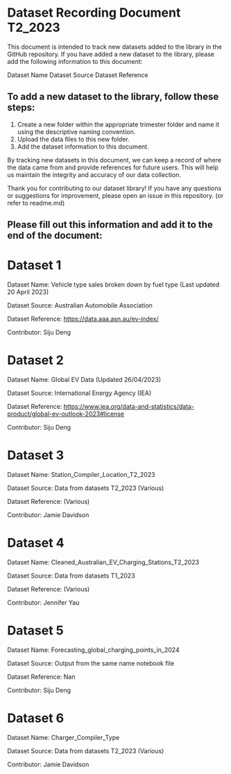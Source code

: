 # Dataset Recording Document T2_2023

This document is intended to track new datasets added to the library in the GitHub repository. If you have added a new dataset to the library, please add the following information to this document:

Dataset Name
Dataset Source
Dataset Reference

## To add a new dataset to the library, follow these steps:

1. Create a new folder within the appropriate trimester folder and name it using the descriptive naming convention.
2. Upload the data files to this new folder.
3. Add the dataset information to this document.

By tracking new datasets in this document, we can keep a record of where the data came from and provide references for future users. This will help us maintain the integrity and accuracy of our data collection.

Thank you for contributing to our dataset library! If you have any questions or suggestions for improvement, please open an issue in this repository. (or refer to readme.md)

## Please fill out this information and add it to the end of the document:

# Dataset 1

Dataset Name: Vehicle type sales broken down by fuel type (Last updated 20 April 2023)

Dataset Source: Australian Automobile Association

Dataset Reference: https://data.aaa.asn.au/ev-index/

Contributor: Siju Deng

# Dataset 2

Dataset Name: Global EV Data (Updated 26/04/2023)

Dataset Source: International Energy Agency (IEA)

Dataset Reference: https://www.iea.org/data-and-statistics/data-product/global-ev-outlook-2023#license

Contributor: Siju Deng

# Dataset 3

Dataset Name: Station_Compiler_Location_T2_2023

Dataset Source: Data from datasets T2_2023 (Various)

Dataset Reference: (Various)

Contributor: Jamie Davidson

# Dataset 4

Dataset Name: Cleaned_Australian_EV_Charging_Stations_T2_2023

Dataset Source: Data from datasets T1_2023

Dataset Reference: (Various)

Contributor: Jennifer Yau

# Dataset 5

Dataset Name: Forecasting_global_charging_points_in_2024

Dataset Source: Output from the same name notebook file

Dataset Reference: Nan

Contributor: Siju Deng

# Dataset 6

Dataset Name: Charger_Compiler_Type

Dataset Source: Data from datasets T2_2023 (Various)

Contributor: Jamie Davidson
